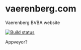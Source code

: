 # vaerenberg.com
Vaerenberg BVBA website

[![Build status](https://ci.appveyor.com/api/projects/status/3nrojddpubin777i?svg=true)](https://ci.appveyor.com/project/vaerenberg/vaerenberg-com)

Appveyor?
